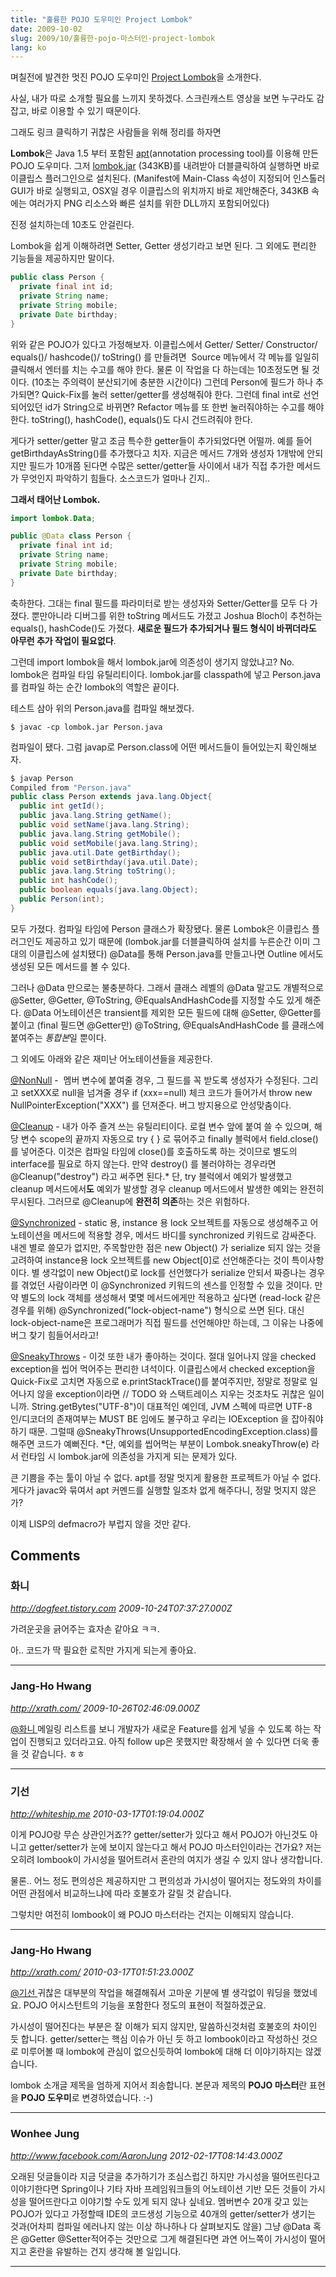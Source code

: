 ```yaml
---
title: "훌륭한 POJO 도우미인 Project Lombok"
date: 2009-10-02
slug: 2009/10/훌륭한-pojo-마스터인-project-lombok
lang: ko
---
```


며칠전에 발견한 멋진 POJO 도우미인 [Project Lombok](http://projectlombok.org/)을 소개한다.

사실, 내가 따로 소개할 필요를 느끼지 못하겠다. 스크린캐스트 영상을 보면 누구라도 감 잡고, 바로 이용할 수 있기 때문이다.

그래도 링크 클릭하기 귀찮은 사람들을 위해 정리를 하자면

**Lombok**은 Java 1.5 부터 포함된 [apt](/javase/ko/6/docs/ko/technotes/guides/apt/index.html)(annotation processing tool)를 이용해 만든 POJO 도우미다. 그저 [lombok.jar](http://projectlombok.googlecode.com/files/lombok.jar) (343KB)를 내려받아 더블클릭하여 실행하면 바로 이클립스 플러그인으로 설치된다. (Manifest에 Main-Class 속성이 지정되어 인스톨러 GUI가 바로 실행되고, OSX일 경우 이클립스의 위치까지 바로 제안해준다, 343KB 속에는 여러가지 PNG 리소스와 빠른 설치를 위한 DLL까지 포함되어있다)

진정 설치하는데 10초도 안걸린다.

Lombok을 쉽게 이해하려면 Setter, Getter 생성기라고 보면 된다. 그 외에도 편리한 기능들을 제공하지만 말이다.


```java
public class Person {
  private final int id;
  private String name;
  private String mobile;
  private Date birthday;
}
```


위와 같은 POJO가 있다고 가정해보자. 이클립스에서 Getter/ Setter/ Constructor/ equals()/ hashcode()/ toString() 를 만들려면  Source 메뉴에서 각 메뉴를 일일히 클릭해서 엔터를 치는 수고를 해야 한다. 물론 이 작업을 다 하는데는 10초정도면 될 것이다. (10초는 주의력이 분산되기에 충분한 시간이다) 그런데 Person에 필드가 하나 추가되면? Quick-Fix를 눌러 setter/getter를 생성해줘야 한다. 그런데 final int로 선언되어있던 id가 String으로 바뀌면? Refactor 메뉴를 또 한번 눌러줘야하는 수고를 해야 한다. toString(), hashCode(), equals()도 다시 건드려줘야 한다.

게다가 setter/getter 말고 조금 특수한 getter들이 추가되었다면 어떨까. 예를 들어 getBirthdayAsString()를 추가했다고 치자. 지금은 메서드 7개와 생성자 1개밖에 안되지만 필드가 10개쯤 된다면 수많은 setter/getter들 사이에서 내가 직접 추가한 메서드가 무엇인지 파악하기 힘들다. 소스코드가 얼마나 긴지..

**그래서 태어난 Lombok.**


```java
import lombok.Data;

public @Data class Person {
  private final int id;
  private String name;
  private String mobile;
  private Date birthday;
}
```


축하한다. 그대는 final 필드를 파라미터로 받는 생성자와 Setter/Getter를 모두 다 가졌다. 뿐만아니라 디버그를 위한 toString 메서드도 가졌고 Joshua Bloch이 추천하는 equals(), hashCode()도 가졌다. **새로운 필드가 추가되거나 필드 형식이 바뀌더라도 아무런 추가 작업이 필요없다**.

그런데 import lombok을 해서 lombok.jar에 의존성이 생기지 않았냐고? No. lombok은 컴파일 타임 유틸리티이다. lombok.jar를 classpath에 넣고 Person.java 를 컴파일 하는 순간 lombok의 역할은 끝이다.

테스트 삼아 위의 Person.java를 컴파일 해보겠다.


```
$ javac -cp lombok.jar Person.java
```


컴파일이 됐다. 그럼 javap로 Person.class에 어떤 메서드들이 들어있는지 확인해보자.


```java
$ javap Person
Compiled from "Person.java"
public class Person extends java.lang.Object{
  public int getId();
  public java.lang.String getName();
  public void setName(java.lang.String);
  public java.lang.String getMobile();
  public void setMobile(java.lang.String);
  public java.util.Date getBirthday();
  public void setBirthday(java.util.Date);
  public java.lang.String toString();
  public int hashCode();
  public boolean equals(java.lang.Object);
  public Person(int);
}
```


모두 가졌다. 컴파일 타임에 Person 클래스가 확장됐다. 물론 Lombok은 이클립스 플러그인도 제공하고 있기 때문에 (lombok.jar를 더블클릭하여 설치를 누른순간 이미 그대의 이클립스에 설치됐다) @Data를 통해 Person.java를 만들고나면 Outline 에서도 생성된 모든 메서드를 볼 수 있다.

그러나 @Data 만으로는 불충분하다. 그래서 클래스 레벨의 @Data 말고도 개별적으로 @Setter, @Getter, @ToString, @EqualsAndHashCode를 지정할 수도 있게 해준다. @Data 어노테이션은 transient를 제외한 모든 필드에 대해 @Setter, @Getter를 붙이고 (final 필드면 @Getter만) @ToString, @EqualsAndHashCode 를 클래스에 붙여주는 *통합본*일 뿐이다.

그 외에도 아래와 같은 재미난 어노테이션들을 제공한다.

[@NonNull](http://projectlombok.org/api/lombok/NonNull.html) -  멤버 변수에 붙여줄 경우, 그 필드를 꼭 받도록 생성자가 수정된다. 그리고 setXXX로 null을 넘겨줄 경우 if (xxx==null) 체크 코드가 들어가서 throw new NullPointerException("XXX") 를 던져준다. 버그 방지용으로 안성맞춤이다.  

[@Cleanup](http://projectlombok.org/features/Cleanup.html) - 내가 아주 즐겨 쓰는 유틸리티이다. 로컬 변수 앞에 붙여 쓸 수 있으며, 해당 변수 scope의 끝까지 자동으로 try { } 로 묶어주고 finally 블럭에서 field.close() 를 넣어준다. 이것은 컴파일 타임에 close()를 호출하도록 하는 것이므로 별도의 interface를 필요로 하지 않는다. 만약 destroy() 를 불러야하는 경우라면 @Cleanup("destroy") 라고 써주면 된다.* 단, try 블럭에서 예외가 발생했고 cleanup 메서드에서**도** 예외가 발생할 경우 cleanup 메서드에서 발생한 예외는 완전히 무시된다. 그러므로 @Cleanup에 **완전히 의존**하는 것은 위험하다.  

[@Synchronized](http://projectlombok.org/features/Synchronized.html) - static 용, instance 용 lock 오브젝트를 자동으로 생성해주고 어노테이션을 메서드에 적용할 경우, 메서드 바디를 synchronized 키워드로 감싸준다. 내겐 별로 쓸모가 없지만, 주목할만한 점은 new Object() 가 serialize 되지 않는 것을 고려하여 instance용 lock 오브젝트를 new Object[0]로 선언해준다는 것이 특이사항이다. 별 생각없이 new Object()로 lock를 선언했다가 serialize 안되서 짜증나는 경우를 겪었던 사람이라면 이 @Synchronized 키워드의 센스를 인정할 수 있을 것이다. 만약 별도의 lock 객체를 생성해서 몇몇 메서드에게만 적용하고 싶다면 (read-lock 같은 경우를 위해) @Synchronized("lock-object-name") 형식으로 쓰면 된다. 대신 lock-object-name은 프로그래머가 직접 필드를 선언해야만 하는데, 그 이유는 나중에 버그 찾기 힘들어서라고!  

[@SneakyThrows](http://projectlombok.org/features/SneakyThrows.html) - 이것 또한 내가 좋아하는 것이다. 절대 일어나지 않을 checked exception을 씹어 먹어주는 편리한 녀석이다. 이클립스에서 checked exception을 Quick-Fix로 고치면 자동으로 e.printStackTrace()를 붙여주지만, 정말로 정말로 일어나지 않을 exception이라면 // TODO 와 스택트레이스 지우는 것조차도 귀찮은 일이니까. String.getBytes("UTF-8")이 대표적인 예인데, JVM 스펙에 따르면 UTF-8 인/디코더의 존재여부는 MUST BE 임에도 불구하고 우리는 IOException 을 잡아줘야 하기 때문. 그럴때 @SneakyThrows(UnsupportedEncodingException.class)를 해주면 코드가 예뻐진다. *단, 예외를 씹어먹는 부분이 Lombok.sneakyThrow(e) 라서 런타임 시 lombok.jar에 의존성을 가지게 되는 문제가 있다.

큰 기쁨을 주는 툴이 아닐 수 없다. apt를 정말 멋지게 활용한 프로젝트가 아닐 수 없다. 게다가 javac와 묶여서 apt 커멘드를 실행할 일조차 없게 해주다니, 정말 멋지지 않은가?

이제 LISP의 defmacro가 부럽지 않을 것만 같다.

## Comments

### 화니
*http://dogfeet.tistory.com*
*2009-10-24T07:37:27.000Z*

가려운곳을 긁어주는 효자손 같아요 ㅋㅋ.

아.. 코드가 딱 필요한 로직만 가지게 되는게 좋아요.

---

### Jang-Ho Hwang
*http://xrath.com/*
*2009-10-26T02:46:09.000Z*

[@화니 ](#comment-3381) 
메일링 리스트를 보니 개발자가 새로운 Feature를 쉽게 넣을 수 있도록 하는 작업이 진행되고 있더라고요. 아직 follow up은 못했지만 확장해서 쓸 수 있다면 더욱 좋을 것 같습니다. ㅎㅎ

---

### 기선
*http://whiteship.me*
*2010-03-17T01:19:04.000Z*

이게 POJO랑 무슨 상관인거죠?? getter/setter가 있다고 해서 POJO가 아닌것도 아니고 getter/setter가 눈에 보이지 않는다고 해서 POJO 마스터인이라는 건가요? 저는 오히려 lombook이 가시성을 떨어트려서 혼란의 여지가 생길 수 있지 않나 생각합니다. 

물론.. 어느 정도 편의성은 제공하지만 그 편의성과 가시성이 떨어지는 정도와의 차이를 어떤 관점에서 비교하느냐에 따라 호불호가 갈릴 것 같습니다.

그렇치만 여전히 lombook이 왜 POJO 마스터라는 건지는 이해되지 않습니다.

---

### Jang-Ho Hwang
*http://xrath.com/*
*2010-03-17T01:51:23.000Z*

[@기선 ](#comment-3991) 
귀찮은 대부분의 작업을 해결해줘서 고마운 기분에 별 생각없이 워딩을 했었네요. POJO 어시스턴트의 기능을 포함한다 정도의 표현이 적절하겠군요. 

가시성이 떨어진다는 부분은 잘 이해가 되지 않지만, 말씀하신것처럼 호불호의 차이인 듯 합니다. 
getter/setter는 핵심 이슈가 아닌 듯 하고 lombook이라고 작성하신 것으로 미루어볼 때 lombok에 관심이 없으신듯하여 lombok에 대해 더 이야기하지는 않겠습니다. 

lombok 소개글 제목을 엄하게 지어서 죄송합니다. 본문과 제목의 **POJO 마스터**란 표현을 **POJO 도우미**로 변경하였습니다. :-)

---

### Wonhee Jung
*http://www.facebook.com/AaronJung*
*2012-02-17T08:14:43.000Z*

오래된 덧글들이라 지금 덧글을 추가하기가 조심스럽긴 하지만 가시성을 떨어뜨린다고 이야기한다면 Spring이나 기타 자바 프레임워크들의 어노테이션 기반 모든 것들이 가시성을 떨어뜨란다고 이야기할 수도 있게 되지 않나 싶네요. 멤버변수 20개 갖고 있는 POJO가 있다고 가정할때 IDE의 코드생성 기능으로 40개의 getter/setter가 생기는 것과(어차피 컴파일 에러나지 않는 이상 하나하나 다 살펴보지도 않을) 그냥 @Data 혹은 @Getter @Setter적어주는 것만으로 그게 해결된다면 과연 어느쪽이 가시성이 떨어지고 혼란을 유발하는 건지 생각해 볼 일입니다.

---

